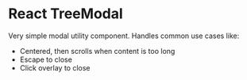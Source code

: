 # React TreeModal

Very simple modal utility component. Handles common use cases like:

-   Centered, then scrolls when content is too long
-   Escape to close
-   Click overlay to close
